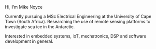 Hi, I'm Mike Noyce

Currently pursuing a MSc Electrical Engineering at the University of Cape Town (South Africa).
Researching the use of remote sensing platforms to investigate sea ice in the Antarctic.

Interested in embedded systems, IoT, mechatronics, DSP and software development in general.
